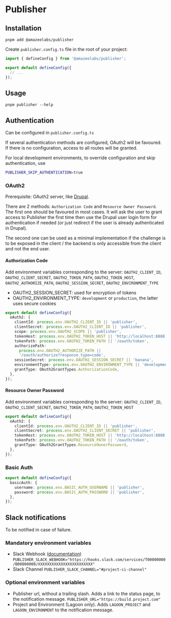 # Publisher

## Installation

```
pnpm add @amazeelabs/publisher
```

Create `publisher.config.ts` file in the root of your project:

```ts
import { defineConfig } from '@amazeelabs/publisher';

export default defineConfig({
  // ...
});
```

## Usage

```
pnpm publisher --help
```

## Authentication

Can be configured in `publisher.config.ts`

If several authentication methods are configured, OAuth2 will be favoured. If
there is no configuration, access to all routes will be granted.

For local development environments, to override configuration and skip
authentication, use

```bash
PUBLISHER_SKIP_AUTHENTICATION=true
```

### OAuth2

Prerequisite: OAuth2 server, like
[Drupal](../../../../apps/silverback-drupal/README.md#authentication).

There are 2 methods: `Authorization Code` and `Resource Owner Password`. The
first one should be favoured in most cases. It will ask the user to grant access
to Publisher the first time then use the Drupal user login form for
authentication if needed (or just redirect if the user is already authenticated
in Drupal).

The second one can be used as a minimal implementation if the challenge is to be
exposed in the client / the backend is only accessible from the client and not
the end user.

#### Authorization Code

Add environment variables corresponding to the server: `OAUTH2_CLIENT_ID`,
`OAUTH2_CLIENT_SECRET`, `OAUTH2_TOKEN_PATH`, `OAUTH2_TOKEN_HOST`,
`OAUTH2_AUTHORIZE_PATH`, `OAUTH2_SESSION_SECRET`, `OAUTH2_ENVIRONMENT_TYPE`

- OAUTH2_SESSION_SECRET: used for encryption of tokens
- OAUTH2_ENVIRONMENT_TYPE: `development` or `production`, the latter uses secure
  cookies

```typescript
export default defineConfig({
  oAuth2: {
    clientId: process.env.OAUTH2_CLIENT_ID || 'publisher',
    clientSecret: process.env.OAUTH2_CLIENT_ID || 'publisher',
    scope: process.env.OAUTH2_SCOPE || 'publisher',
    tokenHost: process.env.OAUTH2_TOKEN_HOST || 'http://localhost:8888',
    tokenPath: process.env.OAUTH2_TOKEN_PATH || '/oauth/token',
    authorizePath:
      process.env.OAUTH2_AUTHORIZE_PATH ||
      '/oauth/authorize?response_type=code',
    sessionSecret: process.env.OAUTH2_SESSION_SECRET || 'banana',
    environmentType: process.env.OAUTH2_ENVIRONMENT_TYPE || 'development',
    grantType: OAuth2GrantTypes.AuthorizationCode,
  },
});
```

#### Resource Owner Password

Add environment variables corresponding to the server: `OAUTH2_CLIENT_ID`,
`OAUTH2_CLIENT_SECRET`, `OAUTH2_TOKEN_PATH`, `OAUTH2_TOKEN_HOST`

```typescript
export default defineConfig({
  oAuth2: {
    clientId: process.env.OAUTH2_CLIENT_ID || 'publisher',
    clientSecret: process.env.OAUTH2_CLIENT_SECRET || 'publisher',
    tokenHost: process.env.OAUTH2_TOKEN_HOST || 'http://localhost:8888',
    tokenPath: process.env.OAUTH2_TOKEN_PATH || '/oauth/token',
    grantType: OAuth2GrantTypes.ResourceOwnerPassword,
  },
});
```

### Basic Auth

```typescript
export default defineConfig({
  basicAuth: {
    username: process.env.BASIC_AUTH_USERNAME || 'publisher',
    password: process.env.BASIC_AUTH_PASSWORD || 'publisher',
  },
});
```

## Slack notifications

To be notified in case of failure.

### Mandatory environment variables

- Slack Webhook ([documentation](https://api.slack.com/messaging/webhooks))
  `PUBLISHER_SLACK_WEBHOOK="https://hooks.slack.com/services/T00000000/B00000000/XXXXXXXXXXXXXXXXXXXXXXXX"`
- Slack Channel `PUBLISHER_SLACK_CHANNEL="#project-ci-channel"`

### Optional environment variables

- Publisher url, without a trailing slash. Adds a link to the status page, to
  the notification message. `PUBLISHER_URL="https://build.project.com"`
- Project and Environment (Lagoon only). Adds `LAGOON_PROJECT` and
  `LAGOON_ENVIRONMENT` to the notification message.
